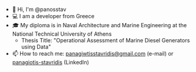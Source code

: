 - 👋 Hi, I'm @panosstav
- 💻 I am a developer from Greece
- 🎓 My diploma is in Naval Architecture and Marine Engineering at the National Technical University of Athens
  * Thesis Title: "Operational Assessment of Marine Diesel Generators using Data"
- 📫 How to reach me: panagiwtisstavridis@gmail.com (e-mail) or [panagiotis-stavridis](https://www.linkedin.com/in/panagiotis-stavridis/) (LinkedIn)

